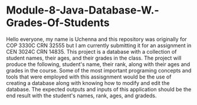 # Module-8-Java-Database-W.-Grades-Of-Students

Hello everyone, my name is Uchenna and this repository was originally for COP 3330C CRN 32555 but I am currently submitting it for an assignment in CEN 3024C CRN 14835. This project is a database with a collection of student names, their ages, and their grades in the class. The project will produce the following, student's name, their rank, along with their ages and grades in the course. Some of the most important programing concepts and tools that were employed with this assisgnment would be the use of creating a database along with knowing how to modify and edit the database. The expected outputs and inputs of this application should be the end result with the student's names, rank, ages, and gradeds. 
